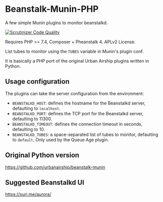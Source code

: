 # Beanstalk-Munin-PHP

A few simple Munin plugins to monitor beanstalkd.

[![Scrutinizer Code Quality](https://scrutinizer-ci.com/g/FGM/beanstalk-munin-php/badges/quality-score.png?b=master)](https://scrutinizer-ci.com/g/FGM/beanstalk-munin-php/?branch=master)

Requires PHP >= 7.4, Composer + Pheanstalk 4. APLv2 License.

List tubes to monitor using the `TUBES` variable in Munin's plugin conf.

It is basically a PHP port of the original Urban Airship plugins written in Python.


## Usage configuration

The plugins can take the server configuration from the environment:

- `BEANSTALKD_HOST`: defines the hostname for the Beanstalkd server, defaulting to `localhost`.
- `BEANSTALKD_PORT`: defines the TCP port for the Beanstalkd server, defaulting to 11300.
- `BEANSTALKD_TIMEOUT`: defines the connection timeout in seconds, defaulting to 10.
- `BEANSTALKD_TUBES`: a space-separated list of tubes to monitor, defaulting to `default`. Only used by the Queue Age plugin.


## Original Python version

https://github.com/urbanairship/beanstalk-munin


## Suggested Beanstalkd UI

https://xuri.me/aurora/
